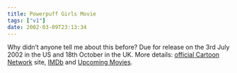 ```yaml
---
title: Powerpuff Girls Movie
tags: ["v1"]
date: 2002-03-09T23:13:34
---
```


Why didn&#8217;t anyone tell me about this before? Due for release on the 3rd July 2002 in the US and 18th October in the UK. More details: [official Cartoon Network][1] site, [IMDb][2] and [Upcoming Movies][3].

[1]: http://www.cartoonnetwork.com/POWERPUFF/movie/
[2]: http://uk.imdb.com/Title?0289408
[3]: http://www.upcomingmovies.com/powerpuffgirls.html
